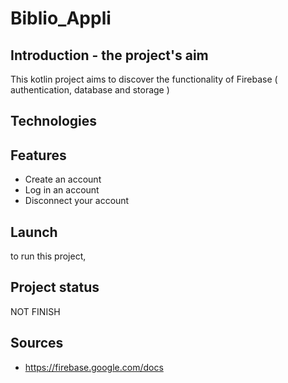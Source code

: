 # Biblio_Appli

## Introduction - the project's aim
This kotlin project aims to discover the functionality of Firebase ( authentication, database and storage )

## Technologies



## Features

 - Create an account 
 - Log in an account 
 - Disconnect your account

## Launch
to run this project, 

## Project status

NOT FINISH

## Sources
  - https://firebase.google.com/docs
  
